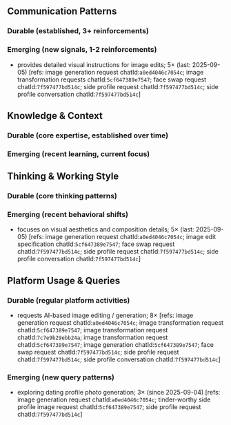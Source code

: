 ## Communication Patterns
### Durable (established, 3+ reinforcements)

### Emerging (new signals, 1-2 reinforcements)
- provides detailed visual instructions for image edits; 5× (last: 2025-09-05) [refs: image generation request chatId:`a0ed4046c7054c`; image transformation requests chatId:`5cf647389e7547`; face swap request chatId:`7f597477bd514c`; side profile request chatId:`7f597477bd514c`; side profile conversation chatId:`7f597477bd514c`]

## Knowledge & Context
### Durable (core expertise, established over time)

### Emerging (recent learning, current focus)

## Thinking & Working Style
### Durable (core thinking patterns)

### Emerging (recent behavioral shifts)
- focuses on visual aesthetics and composition details; 5× (last: 2025-09-05) [refs: image generation request chatId:`a0ed4046c7054c`; image edit specification chatId:`5cf647389e7547`; face swap request chatId:`7f597477bd514c`; side profile request chatId:`7f597477bd514c`; side profile conversation chatId:`7f597477bd514c`]

## Platform Usage & Queries
### Durable (regular platform activities)
- requests AI-based image editing / generation; 8× [refs: image generation request chatId:`a0ed4046c7054c`; image transformation request chatId:`5cf647389e7547`; image transformation request chatId:`7c7e9b29ebb24a`; image transformation request chatId:`5cf647389e7547`; image generation chatId:`5cf647389e7547`; face swap request chatId:`7f597477bd514c`; side profile request chatId:`7f597477bd514c`; side profile conversation chatId:`7f597477bd514c`]

### Emerging (new query patterns)
- exploring dating profile photo generation; 3× (since 2025-09-04) [refs: image generation request chatId:`a0ed4046c7054c`; tinder-worthy side profile image request chatId:`5cf647389e7547`; side profile request chatId:`7f597477bd514c`]
